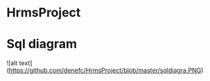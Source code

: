 # HrmsProject
<h1>Sql diagram</h1>

![alt text] (https://github.com/denefc/HrmsProject/blob/master/sqldiagra.PNG)
